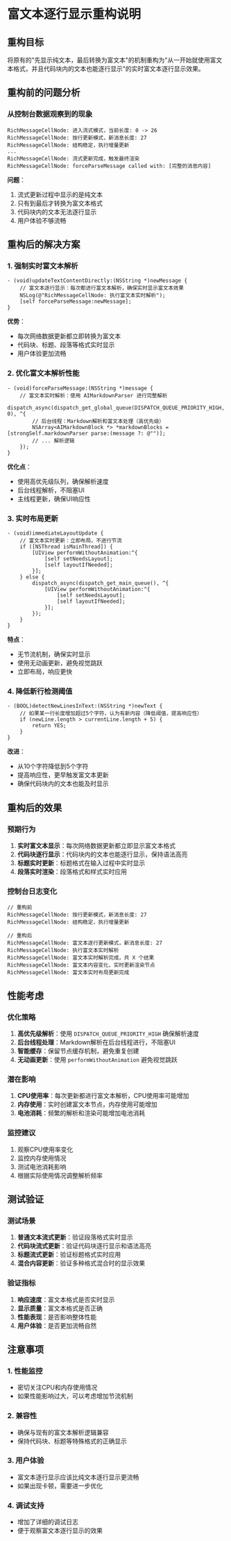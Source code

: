 # 富文本逐行显示重构说明

## 重构目标
将原有的"先显示纯文本，最后转换为富文本"的机制重构为"从一开始就使用富文本格式，并且代码块内的文本也能逐行显示"的实时富文本逐行显示效果。

## 重构前的问题分析

### 从控制台数据观察到的现象
```
RichMessageCellNode: 进入流式模式，当前长度: 0 -> 26
RichMessageCellNode: 按行更新模式，新消息长度: 27
RichMessageCellNode: 结构稳定，执行增量更新
...
RichMessageCellNode: 流式更新完成，触发最终渲染
RichMessageCellNode: forceParseMessage called with: [完整的消息内容]
```

**问题**：
1. 流式更新过程中显示的是纯文本
2. 只有到最后才转换为富文本格式
3. 代码块内的文本无法逐行显示
4. 用户体验不够流畅

## 重构后的解决方案

### 1. 强制实时富文本解析
```objc
- (void)updateTextContentDirectly:(NSString *)newMessage {
    // 富文本逐行显示：每次都进行富文本解析，确保实时显示富文本效果
    NSLog(@"RichMessageCellNode: 执行富文本实时解析");
    [self forceParseMessage:newMessage];
}
```

**优势**：
- 每次网络数据更新都立即转换为富文本
- 代码块、标题、段落等格式实时显示
- 用户体验更加流畅

### 2. 优化富文本解析性能
```objc
- (void)forceParseMessage:(NSString *)message {
    // 富文本实时解析：使用 AIMarkdownParser 进行完整解析
    dispatch_async(dispatch_get_global_queue(DISPATCH_QUEUE_PRIORITY_HIGH, 0), ^{
        // 后台线程：Markdown解析和富文本处理（高优先级）
        NSArray<AIMarkdownBlock *> *markdownBlocks = [strongSelf.markdownParser parse:(message ?: @"")];
        // ... 解析逻辑
    });
}
```

**优化点**：
- 使用高优先级队列，确保解析速度
- 后台线程解析，不阻塞UI
- 主线程更新，确保UI响应性

### 3. 实时布局更新
```objc
- (void)immediateLayoutUpdate {
    // 富文本实时更新：立即布局，不进行节流
    if ([NSThread isMainThread]) {
        [UIView performWithoutAnimation:^{
            [self setNeedsLayout];
            [self layoutIfNeeded];
        }];
    } else {
        dispatch_async(dispatch_get_main_queue(), ^{
            [UIView performWithoutAnimation:^{
                [self setNeedsLayout];
                [self layoutIfNeeded];
            }];
        });
    }
}
```

**特点**：
- 无节流机制，确保实时显示
- 使用无动画更新，避免视觉跳跃
- 立即布局，响应更快

### 4. 降低新行检测阈值
```objc
- (BOOL)detectNewLinesInText:(NSString *)newText {
    // 如果某一行长度增加超过5个字符，认为有新内容（降低阈值，提高响应性）
    if (newLine.length > currentLine.length + 5) {
        return YES;
    }
}
```

**改进**：
- 从10个字符降低到5个字符
- 提高响应性，更早触发富文本更新
- 确保代码块内的文本也能及时显示

## 重构后的效果

### 预期行为
1. **实时富文本显示**：每次网络数据更新都立即显示富文本格式
2. **代码块逐行显示**：代码块内的文本也能逐行显示，保持语法高亮
3. **标题实时更新**：标题格式在输入过程中实时显示
4. **段落实时渲染**：段落格式和样式实时应用

### 控制台日志变化
```
// 重构前
RichMessageCellNode: 按行更新模式，新消息长度: 27
RichMessageCellNode: 结构稳定，执行增量更新

// 重构后
RichMessageCellNode: 富文本逐行更新模式，新消息长度: 27
RichMessageCellNode: 执行富文本实时解析
RichMessageCellNode: 富文本实时解析完成，共 X 个结果
RichMessageCellNode: 富文本内容变化，实时更新渲染节点
RichMessageCellNode: 富文本实时布局更新完成
```

## 性能考虑

### 优化策略
1. **高优先级解析**：使用 `DISPATCH_QUEUE_PRIORITY_HIGH` 确保解析速度
2. **后台线程处理**：Markdown解析在后台线程进行，不阻塞UI
3. **智能缓存**：保留节点缓存机制，避免重复创建
4. **无动画更新**：使用 `performWithoutAnimation` 避免视觉跳跃

### 潜在影响
1. **CPU使用率**：每次更新都进行富文本解析，CPU使用率可能增加
2. **内存使用**：实时创建富文本节点，内存使用可能增加
3. **电池消耗**：频繁的解析和渲染可能增加电池消耗

### 监控建议
1. 观察CPU使用率变化
2. 监控内存使用情况
3. 测试电池消耗影响
4. 根据实际使用情况调整解析频率

## 测试验证

### 测试场景
1. **普通文本流式更新**：验证段落格式实时显示
2. **代码块流式更新**：验证代码块逐行显示和语法高亮
3. **标题流式更新**：验证标题格式实时应用
4. **混合内容更新**：验证多种格式混合时的显示效果

### 验证指标
1. **响应速度**：富文本格式是否实时显示
2. **显示质量**：富文本格式是否正确
3. **性能表现**：是否影响整体性能
4. **用户体验**：是否更加流畅自然

## 注意事项

### 1. 性能监控
- 密切关注CPU和内存使用情况
- 如果性能影响过大，可以考虑增加节流机制

### 2. 兼容性
- 确保与现有的富文本解析逻辑兼容
- 保持代码块、标题等特殊格式的正确显示

### 3. 用户体验
- 富文本逐行显示应该比纯文本逐行显示更流畅
- 如果出现卡顿，需要进一步优化

### 4. 调试支持
- 增加了详细的调试日志
- 便于观察富文本逐行显示的效果 